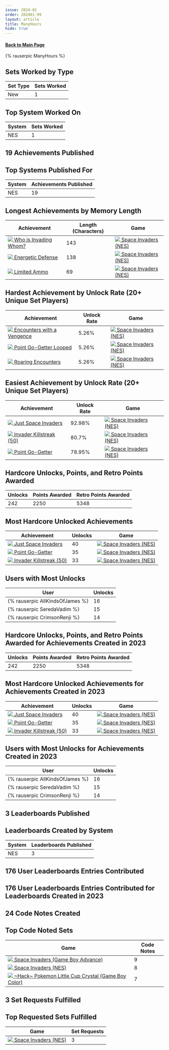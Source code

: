 ```yaml
---
issue: 2024-01
order: 202401-99
layout: article
title: ManyHours
hide: true
---
```


#### [Back to Main Page](../dev-year-in-review.html)

<div class="bingo-winner">{% rauserpic ManyHours %}</div>

## Sets Worked by Type

| Set Type | Sets Worked |
| -------- | ----------- |
| New      | 1           |

## Top System Worked On

| System | Sets Worked |
| ------ | ----------- |
| NES    | 1           |

## 19 Achievements Published

## Top Systems Published For

| System | Achievements Published |
| ------ | ---------------------- |
| NES    | 19                     |

## Longest Achievements by Memory Length

| Achievement                                                                                                                                                                                                                                                      | Length (Characters) | Game                                                                                                                                                                                                                       |
| ---------------------------------------------------------------------------------------------------------------------------------------------------------------------------------------------------------------------------------------------------------------- | ------------------- | -------------------------------------------------------------------------------------------------------------------------------------------------------------------------------------------------------------------------- |
| <a class="gameicon-link" href="https://retroachievements.org/achievement/360747" target="_blank" rel="noopener"> <img class="gameicon" src="https://s3-eu-west-1.amazonaws.com/i.retroachievements.org/Badge/406223.png"> <span>Who is Invading Whom?</span></a> | 143                 | <a class="gameicon-link" href="https://retroachievements.org/game/4774" target="_blank" rel="noopener"> <img class="gameicon" src="https://retroachievements.org/Images/014043.png"> <span>Space Invaders (NES)</span></a> |
| <a class="gameicon-link" href="https://retroachievements.org/achievement/360545" target="_blank" rel="noopener"> <img class="gameicon" src="https://s3-eu-west-1.amazonaws.com/i.retroachievements.org/Badge/406072.png"> <span>Energetic Defense</span></a>     | 138                 | <a class="gameicon-link" href="https://retroachievements.org/game/4774" target="_blank" rel="noopener"> <img class="gameicon" src="https://retroachievements.org/Images/014043.png"> <span>Space Invaders (NES)</span></a> |
| <a class="gameicon-link" href="https://retroachievements.org/achievement/343010" target="_blank" rel="noopener"> <img class="gameicon" src="https://s3-eu-west-1.amazonaws.com/i.retroachievements.org/Badge/393146.png"> <span>Limited Ammo</span></a>          | 69                  | <a class="gameicon-link" href="https://retroachievements.org/game/4774" target="_blank" rel="noopener"> <img class="gameicon" src="https://retroachievements.org/Images/014043.png"> <span>Space Invaders (NES)</span></a> |



## Hardest Achievement by Unlock Rate (20+ Unique Set Players)

| Achievement                                                                                                                                                                                                                                                           | Unlock Rate | Game                                                                                                                                                                                                                       |
| --------------------------------------------------------------------------------------------------------------------------------------------------------------------------------------------------------------------------------------------------------------------- | ----------- | -------------------------------------------------------------------------------------------------------------------------------------------------------------------------------------------------------------------------- |
| <a class="gameicon-link" href="https://retroachievements.org/achievement/343004" target="_blank" rel="noopener"> <img class="gameicon" src="https://s3-eu-west-1.amazonaws.com/i.retroachievements.org/Badge/393144.png"> <span>Encounters with a Vengence</span></a> | 5.26%       | <a class="gameicon-link" href="https://retroachievements.org/game/4774" target="_blank" rel="noopener"> <img class="gameicon" src="https://retroachievements.org/Images/014043.png"> <span>Space Invaders (NES)</span></a> |
| <a class="gameicon-link" href="https://retroachievements.org/achievement/360726" target="_blank" rel="noopener"> <img class="gameicon" src="https://s3-eu-west-1.amazonaws.com/i.retroachievements.org/Badge/406207.png"> <span>Point Go-Getter Looped</span></a>     | 5.26%       | <a class="gameicon-link" href="https://retroachievements.org/game/4774" target="_blank" rel="noopener"> <img class="gameicon" src="https://retroachievements.org/Images/014043.png"> <span>Space Invaders (NES)</span></a> |
| <a class="gameicon-link" href="https://retroachievements.org/achievement/343003" target="_blank" rel="noopener"> <img class="gameicon" src="https://s3-eu-west-1.amazonaws.com/i.retroachievements.org/Badge/393089.png"> <span>Roaring Encounters</span></a>         | 5.26%       | <a class="gameicon-link" href="https://retroachievements.org/game/4774" target="_blank" rel="noopener"> <img class="gameicon" src="https://retroachievements.org/Images/014043.png"> <span>Space Invaders (NES)</span></a> |

## Easiest Achievement by Unlock Rate (20+ Unique Set Players)

| Achievement                                                                                                                                                                                                                                                        | Unlock Rate | Game                                                                                                                                                                                                                       |
| ------------------------------------------------------------------------------------------------------------------------------------------------------------------------------------------------------------------------------------------------------------------ | ----------- | -------------------------------------------------------------------------------------------------------------------------------------------------------------------------------------------------------------------------- |
| <a class="gameicon-link" href="https://retroachievements.org/achievement/342998" target="_blank" rel="noopener"> <img class="gameicon" src="https://s3-eu-west-1.amazonaws.com/i.retroachievements.org/Badge/393083.png"> <span>Just Space Invaders</span></a>     | 92.98%      | <a class="gameicon-link" href="https://retroachievements.org/game/4774" target="_blank" rel="noopener"> <img class="gameicon" src="https://retroachievements.org/Images/014043.png"> <span>Space Invaders (NES)</span></a> |
| <a class="gameicon-link" href="https://retroachievements.org/achievement/343005" target="_blank" rel="noopener"> <img class="gameicon" src="https://s3-eu-west-1.amazonaws.com/i.retroachievements.org/Badge/393148.png"> <span>Invader Killstreak (50)</span></a> | 80.7%       | <a class="gameicon-link" href="https://retroachievements.org/game/4774" target="_blank" rel="noopener"> <img class="gameicon" src="https://retroachievements.org/Images/014043.png"> <span>Space Invaders (NES)</span></a> |
| <a class="gameicon-link" href="https://retroachievements.org/achievement/360724" target="_blank" rel="noopener"> <img class="gameicon" src="https://s3-eu-west-1.amazonaws.com/i.retroachievements.org/Badge/406205.png"> <span>Point Go-Getter</span></a>         | 78.95%      | <a class="gameicon-link" href="https://retroachievements.org/game/4774" target="_blank" rel="noopener"> <img class="gameicon" src="https://retroachievements.org/Images/014043.png"> <span>Space Invaders (NES)</span></a> |


## Hardcore Unlocks, Points, and Retro Points Awarded

| Unlocks | Points Awarded | Retro Points Awarded |
| ------- | -------------- | -------------------- |
| 242     | 2250           | 5348                 |

## Most Hardcore Unlocked Achievements

| Achievement                                                                                                                                                                                                                                                        | Unlocks | Game                                                                                                                                                                                                                       |
| ------------------------------------------------------------------------------------------------------------------------------------------------------------------------------------------------------------------------------------------------------------------ | ------- | -------------------------------------------------------------------------------------------------------------------------------------------------------------------------------------------------------------------------- |
| <a class="gameicon-link" href="https://retroachievements.org/achievement/342998" target="_blank" rel="noopener"> <img class="gameicon" src="https://s3-eu-west-1.amazonaws.com/i.retroachievements.org/Badge/393083.png"> <span>Just Space Invaders</span></a>     | 40      | <a class="gameicon-link" href="https://retroachievements.org/game/4774" target="_blank" rel="noopener"> <img class="gameicon" src="https://retroachievements.org/Images/014043.png"> <span>Space Invaders (NES)</span></a> |
| <a class="gameicon-link" href="https://retroachievements.org/achievement/360724" target="_blank" rel="noopener"> <img class="gameicon" src="https://s3-eu-west-1.amazonaws.com/i.retroachievements.org/Badge/406205.png"> <span>Point Go-Getter</span></a>         | 35      | <a class="gameicon-link" href="https://retroachievements.org/game/4774" target="_blank" rel="noopener"> <img class="gameicon" src="https://retroachievements.org/Images/014043.png"> <span>Space Invaders (NES)</span></a> |
| <a class="gameicon-link" href="https://retroachievements.org/achievement/343005" target="_blank" rel="noopener"> <img class="gameicon" src="https://s3-eu-west-1.amazonaws.com/i.retroachievements.org/Badge/393148.png"> <span>Invader Killstreak (50)</span></a> | 33      | <a class="gameicon-link" href="https://retroachievements.org/game/4774" target="_blank" rel="noopener"> <img class="gameicon" src="https://retroachievements.org/Images/014043.png"> <span>Space Invaders (NES)</span></a> |

## Users with Most Unlocks

| User                            | Unlocks |
| ------------------------------- | ------- |
| {% rauserpic AllKindsOfJames %} | 16      |
| {% rauserpic SeredaVadim %}     | 15      |
| {% rauserpic CrimsonRenji %}    | 14      |

## Hardcore Unlocks, Points, and Retro Points Awarded for Achievements Created in 2023

| Unlocks | Points Awarded | Retro Points Awarded |
| ------- | -------------- | -------------------- |
| 242     | 2250           | 5348                 |

## Most Hardcore Unlocked Achievements for Achievements Created in 2023

| Achievement                                                                                                                                                                                                                                                        | Unlocks | Game                                                                                                                                                                                                                       |
| ------------------------------------------------------------------------------------------------------------------------------------------------------------------------------------------------------------------------------------------------------------------ | ------- | -------------------------------------------------------------------------------------------------------------------------------------------------------------------------------------------------------------------------- |
| <a class="gameicon-link" href="https://retroachievements.org/achievement/342998" target="_blank" rel="noopener"> <img class="gameicon" src="https://s3-eu-west-1.amazonaws.com/i.retroachievements.org/Badge/393083.png"> <span>Just Space Invaders</span></a>     | 40      | <a class="gameicon-link" href="https://retroachievements.org/game/4774" target="_blank" rel="noopener"> <img class="gameicon" src="https://retroachievements.org/Images/014043.png"> <span>Space Invaders (NES)</span></a> |
| <a class="gameicon-link" href="https://retroachievements.org/achievement/360724" target="_blank" rel="noopener"> <img class="gameicon" src="https://s3-eu-west-1.amazonaws.com/i.retroachievements.org/Badge/406205.png"> <span>Point Go-Getter</span></a>         | 35      | <a class="gameicon-link" href="https://retroachievements.org/game/4774" target="_blank" rel="noopener"> <img class="gameicon" src="https://retroachievements.org/Images/014043.png"> <span>Space Invaders (NES)</span></a> |
| <a class="gameicon-link" href="https://retroachievements.org/achievement/343005" target="_blank" rel="noopener"> <img class="gameicon" src="https://s3-eu-west-1.amazonaws.com/i.retroachievements.org/Badge/393148.png"> <span>Invader Killstreak (50)</span></a> | 33      | <a class="gameicon-link" href="https://retroachievements.org/game/4774" target="_blank" rel="noopener"> <img class="gameicon" src="https://retroachievements.org/Images/014043.png"> <span>Space Invaders (NES)</span></a> |

## Users with Most Unlocks for Achievements Created in 2023

| User                            | Unlocks |
| ------------------------------- | ------- |
| {% rauserpic AllKindsOfJames %} | 16      |
| {% rauserpic SeredaVadim %}     | 15      |
| {% rauserpic CrimsonRenji %}    | 14      |

## 3 Leaderboards Published

## Leaderboards Created by System

| System | Leaderboards Published |
| ------ | ---------------------- |
| NES    | 3                      |

## 176 User Leaderboards Entries Contributed

## 176 User Leaderboards Entries Contributed for Leaderboards Created in 2023

## 24 Code Notes Created

## Top Code Noted Sets

| Game                                                                                                                                                                                                                                                      | Code Notes |
| --------------------------------------------------------------------------------------------------------------------------------------------------------------------------------------------------------------------------------------------------------- | ---------- |
| <a class="gameicon-link" href="https://retroachievements.org/game/8584" target="_blank" rel="noopener"> <img class="gameicon" src="https://retroachievements.org/Images/066951.png"> <span>Space Invaders (Game Boy Advance)</span></a>                   | 9          |
| <a class="gameicon-link" href="https://retroachievements.org/game/4774" target="_blank" rel="noopener"> <img class="gameicon" src="https://retroachievements.org/Images/014043.png"> <span>Space Invaders (NES)</span></a>                                | 8          |
| <a class="gameicon-link" href="https://retroachievements.org/game/26277" target="_blank" rel="noopener"> <img class="gameicon" src="https://retroachievements.org/Images/083688.png"> <span>~Hack~ Pokemon Little Cup Crystal (Game Boy Color)</span></a> | 7          |

## 3 Set Requests Fulfilled

## Top Requested Sets Fulfilled

| Game                                                                                                                                                                                                                       | Set Requests |
| -------------------------------------------------------------------------------------------------------------------------------------------------------------------------------------------------------------------------- | ------------ |
| <a class="gameicon-link" href="https://retroachievements.org/game/4774" target="_blank" rel="noopener"> <img class="gameicon" src="https://retroachievements.org/Images/014043.png"> <span>Space Invaders (NES)</span></a> | 3            |

